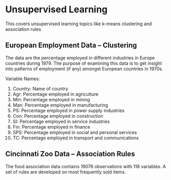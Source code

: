 # Unsupervised Learning
This covers unsupervised learning topics like k-means clustering and association rules

## European Employment Data – Clustering
The data are the percentage employed in different industries in Europe countries during 1979. The purpose of examining this data is to get insight into patterns of employment (if any) amongst European countries in 1970s.

Variable Names:
1. Country: Name of country
2. Agr: Percentage employed in agriculture
3. Min: Percentage employed in mining
4. Man: Percentage employed in manufacturing
5. PS: Percentage employed in power supply industries
6. Con: Percentage employed in construction
7. SI: Percentage employed in service industries
8. Fin: Percentage employed in finance
9. SPS: Percentage employed in social and personal services 
10. TC: Percentage employed in transport and communications

## Cincinnati Zoo Data – Association Rules
The food association data contains 19076 observations with 118 variables. A set of rules are developed on most frequently sold items.